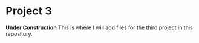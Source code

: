 # Project 3
**Under Construction**
This is where I will add files for the third project in this repository.
